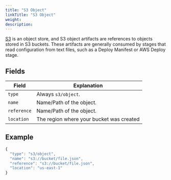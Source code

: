 ```yaml
---
title: "S3 Object"
linkTitle: "S3 Object"
weight: 
description: 
---
```



[S3](https://aws.amazon.com/s3/) is an object store, and S3 object
artifacts are references to objects stored in S3 buckets. These artifacts are
generally consumed by stages that read configuration from text files, such as a
Deploy Manifest or AWS Deploy stage.

## Fields

| Field | Explanation |
|-|-----------|
| `type` | Always `s3/object`. |
| `name` | Name/Path of the object. |
| `reference` | Name/Path of the object. |
| `location` | The region where your bucket was created |

## Example

```js
{
  "type": "s3/object",
  "name": "s3://bucket/file.json",
  "reference": "s3://bucket/file.json",
  "location": "us-east-1"
}
```
